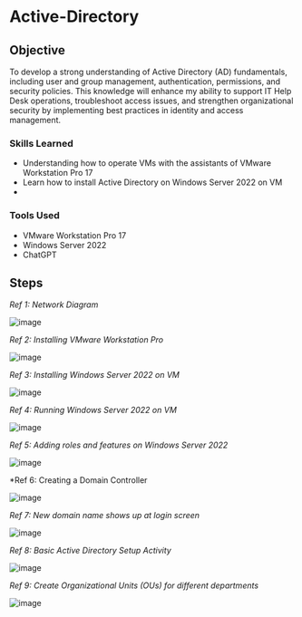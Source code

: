 # Active-Directory

## Objective
  
To develop a strong understanding of Active Directory (AD) fundamentals, including user and group management, authentication, permissions, and security policies. This knowledge will enhance my ability to support IT Help Desk operations, troubleshoot access issues, and strengthen organizational security by implementing best practices in identity and access management.

### Skills Learned

- Understanding how to operate VMs with the assistants of VMware Workstation Pro 17
- Learn how to install Active Directory on Windows Server 2022 on VM
- 

### Tools Used

- VMware Workstation Pro 17
- Windows Server 2022
- ChatGPT


## Steps

*Ref 1: Network Diagram*

![image](https://github.com/user-attachments/assets/cc17c236-d5ab-442d-823d-4fb230b3e5f0)

*Ref 2: Installing VMware Workstation Pro*

![image](https://github.com/user-attachments/assets/8d50b58d-bd21-45a1-9cdf-dc19591fa629)

*Ref 3: Installing Windows Server 2022 on VM*

![image](https://github.com/user-attachments/assets/7988407d-4020-4a82-bf5d-3a92a8e6560f)

*Ref 4: Running Windows Server 2022 on VM*

![image](https://github.com/user-attachments/assets/56abd418-f4c4-4b79-b3be-5a8752899f02)

*Ref 5: Adding roles and features on Windows Server 2022*

![image](https://github.com/user-attachments/assets/22a3fdad-dfbf-4c81-98ae-6c2f3d518eb7)

*Ref 6: Creating a Domain Controller

![image](https://github.com/user-attachments/assets/05766693-6573-4394-9421-764e1d1a4c46)

*Ref 7: New domain name shows up at login screen*

![image](https://github.com/user-attachments/assets/528b85ef-9238-4256-ac25-1c0c86215dbe)

*Ref 8: Basic Active Directory Setup Activity*

![image](https://github.com/user-attachments/assets/2c678e9d-af27-4419-9370-a4f7678ced8e)

*Ref 9: Create Organizational Units (OUs) for different departments*

![image](https://github.com/user-attachments/assets/2ac9b7ba-241c-4fd4-b160-ac8d132a685b)
